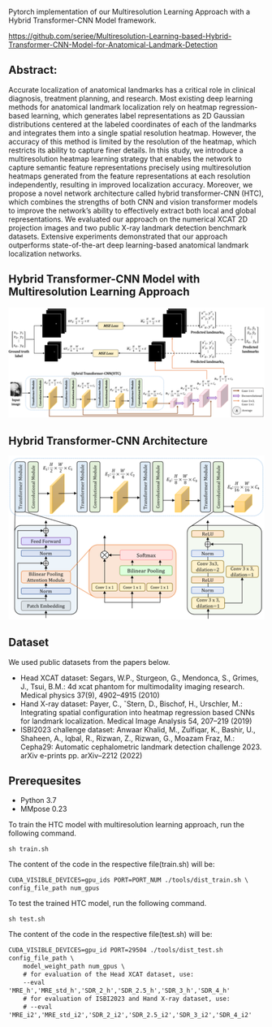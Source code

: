 
Pytorch implementation of our Multiresolution Learning Approach with a Hybrid Transformer-CNN Model framework.

https://github.com/seriee/Multiresolution-Learning-based-Hybrid-Transformer-CNN-Model-for-Anatomical-Landmark-Detection

## Abstract:
Accurate localization of anatomical landmarks has a critical role in clinical diagnosis, treatment planning, and research. Most existing
deep learning methods for anatomical landmark localization rely on heatmap regression-based learning, which generates label representations
as 2D Gaussian distributions centered at the labeled coordinates of each of the landmarks and integrates them into a single spatial resolution
heatmap. However, the accuracy of this method is limited by the resolution of the heatmap, which restricts its ability to capture finer details. In
this study, we introduce a multiresolution heatmap learning strategy that enables the network to capture semantic feature representations precisely
using multiresolution heatmaps generated from the feature representations at each resolution independently, resulting in improved localization
accuracy. Moreover, we propose a novel network architecture called hybrid transformer-CNN (HTC), which combines the strengths of both
CNN and vision transformer models to improve the network’s ability to effectively extract both local and global representations. We evaluated
our approach on the numerical XCAT 2D projection images and two public X-ray landmark detection benchmark datasets. Extensive experiments
demonstrated that our approach outperforms state-of-the-art deep learning-based anatomical landmark localization networks.

## Hybrid Transformer-CNN Model with Multiresolution Learning Approach
<div align="center">
  <img src="resources/Multiresolution_Learning_HTC.PNG"/>
</div>


## Hybrid Transformer-CNN Architecture
<div align="center">
  <img src="resources/HTC_architecture.PNG", width=700/>
</div>

## Dataset
We used public datasets from the papers below.
- Head XCAT dataset: Segars, W.P., Sturgeon, G., Mendonca, S., Grimes, J., Tsui, B.M.: 4d xcat phantom for multimodality imaging research. Medical physics 37(9), 4902–4915 (2010)
- Hand X-ray dataset: Payer, C., ˇStern, D., Bischof, H., Urschler, M.: Integrating spatial configuration into heatmap regression based CNNs for landmark localization. Medical Image Analysis 54, 207–219 (2019)
- ISBI2023 challenge dataset: Anwaar Khalid, M., Zulfiqar, K., Bashir, U., Shaheen, A., Iqbal, R., Rizwan, Z., Rizwan, G., Moazam Fraz, M.: Cepha29: Automatic cephalometric landmark detection challenge 2023. arXiv e-prints pp. arXiv–2212 (2022)

## Prerequesites
- Python 3.7
- MMpose 0.23

To train the HTC model with multiresolution learning approach, run the following command.
```
sh train.sh
```
The content of the code in the respective file(train.sh) will be:
```
CUDA_VISIBLE_DEVICES=gpu_ids PORT=PORT_NUM ./tools/dist_train.sh \
config_file_path num_gpus
```

To test the trained HTC model, run the following command.
```
sh test.sh
```
The content of the code in the respective file(test.sh) will be:
```
CUDA_VISIBLE_DEVICES=gpu_id PORT=29504 ./tools/dist_test.sh config_file_path \
    model_weight_path num_gpus \
    # for evaluation of the Head XCAT dataset, use:
    --eval 'MRE_h','MRE_std_h','SDR_2_h','SDR_2.5_h','SDR_3_h','SDR_4_h'
    # for evaluation of ISBI2023 and Hand X-ray dataset, use:
    # --eval 'MRE_i2','MRE_std_i2','SDR_2_i2','SDR_2.5_i2','SDR_3_i2','SDR_4_i2'
```

